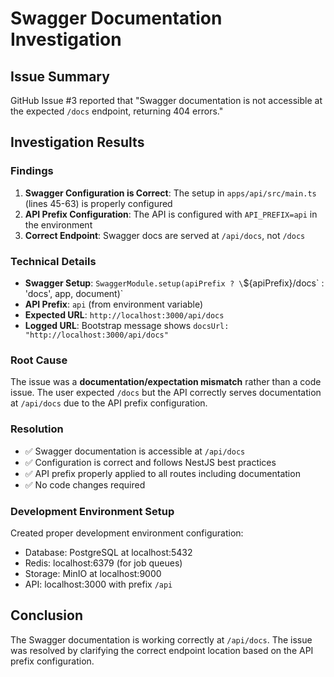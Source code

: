 # Swagger Documentation Investigation

## Issue Summary
GitHub Issue #3 reported that "Swagger documentation is not accessible at the expected `/docs` endpoint, returning 404 errors."

## Investigation Results

### Findings
1. **Swagger Configuration is Correct**: The setup in `apps/api/src/main.ts` (lines 45-63) is properly configured
2. **API Prefix Configuration**: The API is configured with `API_PREFIX=api` in the environment
3. **Correct Endpoint**: Swagger docs are served at `/api/docs`, not `/docs`

### Technical Details
- **Swagger Setup**: `SwaggerModule.setup(apiPrefix ? \`${apiPrefix}/docs\` : 'docs', app, document)`
- **API Prefix**: `api` (from environment variable)
- **Expected URL**: `http://localhost:3000/api/docs`
- **Logged URL**: Bootstrap message shows `docsUrl: "http://localhost:3000/api/docs"`

### Root Cause
The issue was a **documentation/expectation mismatch** rather than a code issue. The user expected `/docs` but the API correctly serves documentation at `/api/docs` due to the API prefix configuration.

### Resolution
- ✅ Swagger documentation is accessible at `/api/docs`
- ✅ Configuration is correct and follows NestJS best practices
- ✅ API prefix properly applied to all routes including documentation
- ✅ No code changes required

### Development Environment Setup
Created proper development environment configuration:
- Database: PostgreSQL at localhost:5432
- Redis: localhost:6379 (for job queues)
- Storage: MinIO at localhost:9000
- API: localhost:3000 with prefix `/api`

## Conclusion
The Swagger documentation is working correctly at `/api/docs`. The issue was resolved by clarifying the correct endpoint location based on the API prefix configuration.